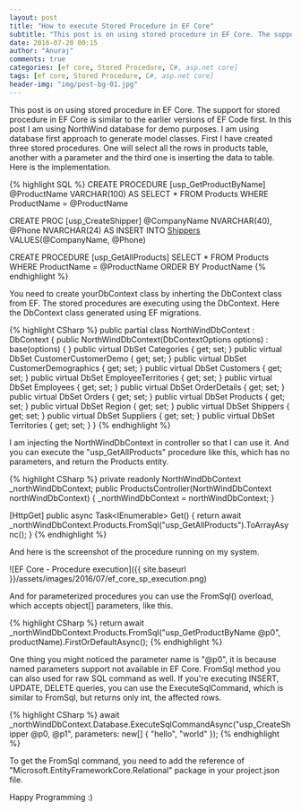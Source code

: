 ```yaml
---
layout: post
title: "How to execute Stored Procedure in EF Core"
subtitle: "This post is on using stored procedure in EF Core. The support for stored procedure in EF Core is similar to the earlier versions of EF Code first."
date: 2016-07-20 00:15
author: "Anuraj"
comments: true
categories: [ef core, Stored Procedure, C#, asp.net core]
tags: [ef core, Stored Procedure, C#, asp.net core]
header-img: "img/post-bg-01.jpg"
---
```

This post is on using stored procedure in EF Core. The support for stored procedure in EF Core is similar to the earlier versions of EF Code first. In this post I am using NorthWind database for demo purposes. I am using database first approach to generate model classes. First I have created three stored procedures. One will select all the rows in products table, another with a parameter and the third one is inserting the data to table. Here is the implementation.

{% highlight SQL %}
CREATE PROCEDURE [usp_GetProductByName]
@ProductName VARCHAR(100)
AS
SELECT * FROM Products
WHERE ProductName = @ProductName

CREATE PROC [usp_CreateShipper]
@CompanyName NVARCHAR(40), @Phone NVARCHAR(24)
AS
INSERT INTO [Shippers]([CompanyName],[Phone]) 
VALUES(@CompanyName, @Phone)

CREATE PROCEDURE [usp_GetAllProducts]
SELECT  * FROM Products
WHERE ProductName = @ProductName
ORDER BY ProductName
{% endhighlight %}

You need to create yourDbContext class by inherting the DbContext class from EF. The stored procedures are executing using the DbContext. Here the DbContext class generated using EF migrations.

{% highlight CSharp %}
public partial class NorthWindDbContext : DbContext
{
    public NorthWindDbContext(DbContextOptions<NorthWindDbContext> options) 
		: base(options)
    {
    }
    public virtual DbSet<Categories> Categories { get; set; }
    public virtual DbSet<CustomerCustomerDemo> CustomerCustomerDemo { get; set; }
    public virtual DbSet<CustomerDemographics> CustomerDemographics { get; set; }
    public virtual DbSet<Customers> Customers { get; set; }
    public virtual DbSet<EmployeeTerritories> EmployeeTerritories { get; set; }
    public virtual DbSet<Employees> Employees { get; set; }
    public virtual DbSet<OrderDetails> OrderDetails { get; set; }
    public virtual DbSet<Orders> Orders { get; set; }
    public virtual DbSet<Products> Products { get; set; }
    public virtual DbSet<Region> Region { get; set; }
    public virtual DbSet<Shippers> Shippers { get; set; }
    public virtual DbSet<Suppliers> Suppliers { get; set; }
    public virtual DbSet<Territories> Territories { get; set; }
}
{% endhighlight %}

I am injecting the NorthWindDbContext in controller so that I can use it. And you can execute the "usp_GetAllProducts" procedure like this, which has no parameters, and return the Products entity.

{% highlight CSharp %}
private readonly NorthWindDbContext _northWindDbContext;
public ProductsController(NorthWindDbContext northWindDbContext)
{
    _northWindDbContext = northWindDbContext;
}

[HttpGet]
public async Task<IEnumerable<Products>> Get()
{
    return await _northWindDbContext.Products.FromSql("usp_GetAllProducts").ToArrayAsync();
}
{% endhighlight %}

And here is the screenshot of the procedure running on my system.

![EF Core - Procedure execution]({{ site.baseurl }}/assets/images/2016/07/ef_core_sp_execution.png)

And for parameterized procedures you can use the FromSql() overload, which accepts object[] parameters, like this.

{% highlight CSharp %}
return await _northWindDbContext.Products.FromSql("usp_GetProductByName @p0", productName).FirstOrDefaultAsync();
{% endhighlight %}

One thing you might noticed the parameter name is "@p0", it is because named parameters support not available in EF Core. FromSql method you can also used for raw SQL command as well. If you're executing INSERT, UPDATE, DELETE queries, you can use the ExecuteSqlCommand, which is similar to FromSql, but returns only int, the affected rows.

{% highlight CSharp %}
await _northWindDbContext.Database.ExecuteSqlCommandAsync("usp_CreateShipper @p0, @p1", 
        parameters: new[] { "hello", "world" });
{% endhighlight %}

To get the FromSql command, you need to add the reference of "Microsoft.EntityFrameworkCore.Relational" package in your project.json file.

Happy Programming :)
